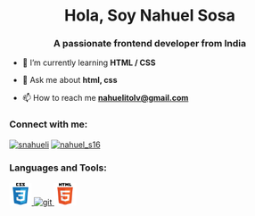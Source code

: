 <h1 align="center">Hola, Soy Nahuel Sosa</h1>
<h3 align="center">A passionate frontend developer from India</h3>

- 🌱 I’m currently learning **HTML / CSS**

- 💬 Ask me about **html, css**

- 📫 How to reach me **nahuelitolv@gmail.com**

<h3 align="left">Connect with me:</h3>
<p align="left">
<a href="https://twitter.com/snahueli" target="blank"><img align="center" src="https://raw.githubusercontent.com/rahuldkjain/github-profile-readme-generator/master/src/images/icons/Social/twitter.svg" alt="snahueli" height="30" width="40" /></a>
<a href="https://instagram.com/nahuel_s16" target="blank"><img align="center" src="https://raw.githubusercontent.com/rahuldkjain/github-profile-readme-generator/master/src/images/icons/Social/instagram.svg" alt="nahuel_s16" height="30" width="40" /></a>
</p>

<h3 align="left">Languages and Tools:</h3>
<p align="left"> <a href="https://www.w3schools.com/css/" target="_blank" rel="noreferrer"> <img src="https://raw.githubusercontent.com/devicons/devicon/master/icons/css3/css3-original-wordmark.svg" alt="css3" width="40" height="40"/> </a> <a href="https://git-scm.com/" target="_blank" rel="noreferrer"> <img src="https://www.vectorlogo.zone/logos/git-scm/git-scm-icon.svg" alt="git" width="40" height="40"/> </a> <a href="https://www.w3.org/html/" target="_blank" rel="noreferrer"> <img src="https://raw.githubusercontent.com/devicons/devicon/master/icons/html5/html5-original-wordmark.svg" alt="html5" width="40" height="40"/> </a> </p>
